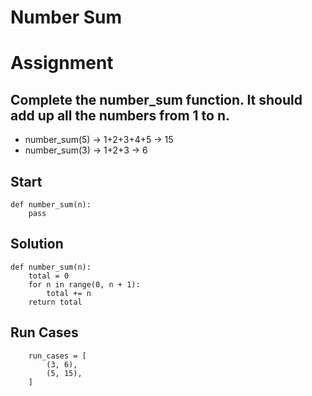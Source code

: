 # Number Sum

# Assignment

## Complete the number_sum function. It should add up all the numbers from 1 to n.
- number_sum(5) -> 1+2+3+4+5 -> 15
- number_sum(3) -> 1+2+3 -> 6

## Start

    def number_sum(n):
        pass

## Solution
    def number_sum(n):
        total = 0
        for n in range(0, n + 1):
            total += n
        return total

## Run Cases

        run_cases = [
            (3, 6),
            (5, 15),
        ]
